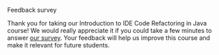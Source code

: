 Feedback survey

Thank you for taking our Introduction to IDE Code Refactoring in Java course!
We would really appreciate it if you could take a few minutes to
answer [our survey](https://surveys.jetbrains.com/s3/course-feedback-ide-code-refactoring-java).
Your feedback will help us improve this course and make it relevant for future students.
